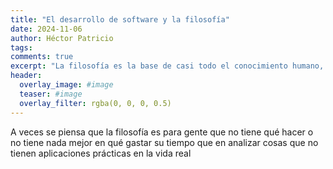 ```yaml
---
title: "El desarrollo de software y la filosofía"
date: 2024-11-06
author: Héctor Patricio
tags:
comments: true
excerpt: "La filosofía es la base de casi todo el conocimiento humano, hablemos de ella y de las relaciones directas que tiene con el desarrollo de software."
header:
  overlay_image: #image
  teaser: #image
  overlay_filter: rgba(0, 0, 0, 0.5)
---
```


A veces se piensa que la filosofía es para gente que no tiene qué hacer o 
no tiene nada mejor en qué gastar su tiempo que en analizar cosas que no
tienen aplicaciones prácticas en la vida real